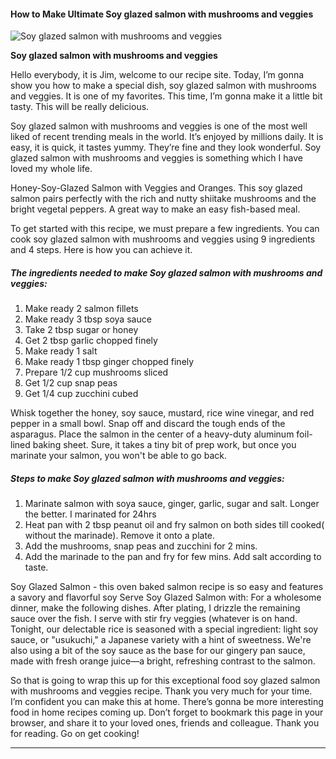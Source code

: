             

#### How to Make Ultimate Soy glazed salmon with mushrooms and veggies

![Soy glazed salmon with mushrooms and  veggies](https://img-global.cpcdn.com/recipes/4570692517888000/751x532cq70/soy-glazed-salmon-with-mushrooms-and-veggies-recipe-main-photo.jpg)

**Soy glazed salmon with mushrooms and veggies**

Hello everybody, it is Jim, welcome to our recipe site. Today, I’m gonna show you how to make a special dish, soy glazed salmon with mushrooms and veggies. It is one of my favorites. This time, I’m gonna make it a little bit tasty. This will be really delicious.

Soy glazed salmon with mushrooms and veggies is one of the most well liked of recent trending meals in the world. It’s enjoyed by millions daily. It is easy, it is quick, it tastes yummy. They’re fine and they look wonderful. Soy glazed salmon with mushrooms and veggies is something which I have loved my whole life.

Honey-Soy-Glazed Salmon with Veggies and Oranges. This soy glazed salmon pairs perfectly with the rich and nutty shiitake mushrooms and the bright vegetal peppers. A great way to make an easy fish-based meal.

To get started with this recipe, we must prepare a few ingredients. You can cook soy glazed salmon with mushrooms and veggies using 9 ingredients and 4 steps. Here is how you can achieve it.

##### The ingredients needed to make Soy glazed salmon with mushrooms and veggies:

1.  Make ready 2 salmon fillets
2.  Make ready 3 tbsp soya sauce
3.  Take 2 tbsp sugar or honey
4.  Get 2 tbsp garlic chopped finely
5.  Make ready 1 salt
6.  Make ready 1 tbsp ginger chopped finely
7.  Prepare 1/2 cup mushrooms sliced
8.  Get 1/2 cup snap peas
9.  Get 1/4 cup zucchini cubed

Whisk together the honey, soy sauce, mustard, rice wine vinegar, and red pepper in a small bowl. Snap off and discard the tough ends of the asparagus. Place the salmon in the center of a heavy-duty aluminum foil-lined baking sheet. Sure, it takes a tiny bit of prep work, but once you marinate your salmon, you won't be able to go back.

##### Steps to make Soy glazed salmon with mushrooms and veggies:

1.  Marinate salmon with soya sauce, ginger, garlic, sugar and salt. Longer the better. I marinated for 24hrs
2.  Heat pan with 2 tbsp peanut oil and fry salmon on both sides till cooked( without the marinade). Remove it onto a plate.
3.  Add the mushrooms, snap peas and zucchini for 2 mins.
4.  Add the marinade to the pan and fry for few mins. Add salt according to taste.

Soy Glazed Salmon - this oven baked salmon recipe is so easy and features a savory and flavorful soy Serve Soy Glazed Salmon with: For a wholesome dinner, make the following dishes. After plating, I drizzle the remaining sauce over the fish. I serve with stir fry veggies (whatever is on hand. Tonight, our delectable rice is seasoned with a special ingredient: light soy sauce, or "usukuchi," a Japanese variety with a hint of sweetness. We're also using a bit of the soy sauce as the base for our gingery pan sauce, made with fresh orange juice—a bright, refreshing contrast to the salmon.

So that is going to wrap this up for this exceptional food soy glazed salmon with mushrooms and veggies recipe. Thank you very much for your time. I’m confident you can make this at home. There’s gonna be more interesting food in home recipes coming up. Don’t forget to bookmark this page in your browser, and share it to your loved ones, friends and colleague. Thank you for reading. Go on get cooking!

* * *